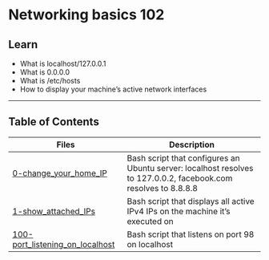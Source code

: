 # Networking basics 102
## Learn
* What is localhost/127.0.0.1
* What is 0.0.0.0
* What is /etc/hosts
* How to display your machine’s active network interfaces

---

## Table of Contents
Files | Description
----- | -----------
[0-change_your_home_IP](./0-change_your_home_IP) | Bash script that configures an Ubuntu server: localhost resolves to 127.0.0.2, facebook.com resolves to 8.8.8.8
[1-show_attached_IPs](./1-show_attached_IPs) | Bash script that displays all active IPv4 IPs on the machine it’s executed on
[100-port_listening_on_localhost](./100-port_listening_on_localhost) | Bash script that listens on port 98 on localhost
